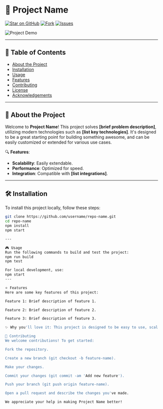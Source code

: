 # 🚀 **Project Name**

[![Star on GitHub](https://img.shields.io/github/stars/username/repo-name?style=social)](https://github.com/username/repo-name) 
[![Fork](https://img.shields.io/github/forks/username/repo-name?style=social)](https://github.com/username/repo-name/fork) 
[![Issues](https://img.shields.io/github/issues/username/repo-name?style=social)](https://github.com/username/repo-name/issues)

![Project Demo](https://via.placeholder.com/800x400?text=Project+Demo)

---

## 📜 **Table of Contents**

- [About the Project](#about-the-project)
- [Installation](#installation)
- [Usage](#usage)
- [Features](#features)
- [Contributing](#contributing)
- [License](#license)
- [Acknowledgements](#acknowledgements)

---

## 🚀 **About the Project**

Welcome to **Project Name**! This project solves **[brief problem description]**, utilizing modern technologies such as **[list key technologies]**. It's designed to be a great starting point for building something awesome, and can be easily customized or extended for various use cases.

🔍 **Features**:
- **Scalability**: Easily extendable.
- **Performance**: Optimized for speed.
- **Integration**: Compatible with **[list integrations]**.

---

## 🛠️ **Installation**

To install this project locally, follow these steps:

```bash
git clone https://github.com/username/repo-name.git
cd repo-name
npm install
npm start

---

🎮 Usage
Run the following commands to build and test the project:
npm run build
npm test

For local development, use:
npm start
---

⭐ Features
Here are some key features of this project:

Feature 1: Brief description of feature 1.

Feature 2: Brief description of feature 2.

Feature 3: Brief description of feature 3.

✨ Why you'll love it: This project is designed to be easy to use, scalable, and highly customizable.

🤝 Contributing
We welcome contributions! To get started:

Fork the repository.

Create a new branch (git checkout -b feature-name).

Make your changes.

Commit your changes (git commit -am 'Add new feature').

Push your branch (git push origin feature-name).

Open a pull request and describe the changes you've made.

We appreciate your help in making Project Name better!
